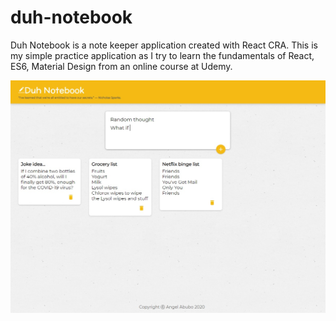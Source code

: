 # duh-notebook
Duh Notebook is a note keeper application created with React CRA. This is my simple practice application as I try to learn the fundamentals of React, ES6, Material Design from an online course at Udemy. 

![demo-duh-notebook](docs/demo.jpg)

